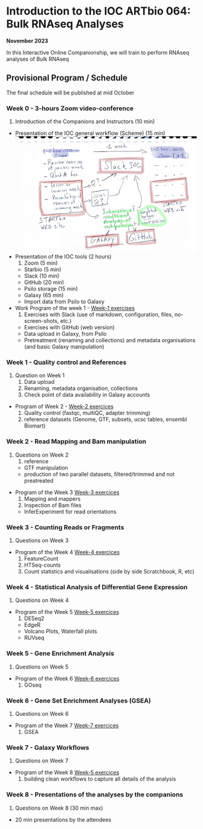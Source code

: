 #  Introduction to the IOC ARTbio 064: Bulk RNAseq Analyses
**November 2023**

In this Interactive Online Companionship, we will train to perform RNAseq analyses
of Bulk RNAseq

## Provisional Program / Schedule
The final schedule will be published at mid October

### Week 0 - **3-hours Zoom video-conference**
<!-- Faire un schedule sur google sheets -->

1. Introduction of the Companions and Instructors (10 min)
- Presentation of the IOC general workflow (Scheme) (15 min)
![](images/IOC-workflow.png)
- Presentation of the IOC tools (2 hours)
    1. Zoom (5 min)
    - Starbio (5 min)
    - Slack (10 min)
    - GitHub (20 min)
    - Psilo storage (15 min)
    - Galaxy (65 min)
    - Import data from Psilo to Galaxy
- Work Program of the week 1 - [Week-1 exercises]()
    1. Exercises with Slack (use of markdown, configuration, files, no-screen-shots, etc.)
    - Exercises with GitHub (web version)
    - Data upload in Galaxy, from Psilo
    - Pretreatment (renaming and collections) and metadata organisations (and basic Galaxy manipulation)

### Week 1 - **Quality control and References**
1. Question on Week 1
    1. Data upload
    2. Renaming, metadata organisation, collections
    3. Check point of data availability in Galaxy accounts
- Program of Week 2 - [Week-2 exercices]()
    1. Quality control (fastqc, multiQC, adapter trimming)
    2. reference datasets (Genome, GTF, subsets, ucsc tables, ensembl Biomart)
### Week 2 - **Read Mapping and Bam manipulation**
1. Questions on Week 2
    1. reference
    - GTF manipulation
    - production of two parallel datasets, filtered/trimmed and not preatreated
- Program of the Week 3 [Week-3 exercices]()
    1. Mapping and mappers
    2. Inspection of Bam files
    - InferExperiment for read orientations

### Week 3 - **Counting Reads or Fragments**
1. Questions on Week 3
- Program of the Week 4 [Week-4 exercices]()
    1. FeatureCount
    2. HTSeq-counts
    3. Count statistics and visualisations (side by side Scratchbook, R, etc)

### Week 4 - **Statistical Analysis of Differential Gene Expression**
1. Questions on Week 4
- Program of the Week 5 [Week-5 exercices]()
    1. DESeq2
    - EdgeR
    - Volcano Plots, Waterfall plots
    - RUVseq

### Week 5 - **Gene Enrichment Analysis**
1. Questions on Week 5
- Program of the Week 6 [Week-6 exercices]()
    1. GOseq


### Week 6 - **Gene Set Enrichment Analyses (GSEA)**
1. Questions on Week 6
- Program of the Week 7 [Week-7 exercices]()
    1. GSEA

### Week 7 - **Galaxy Workflows**
1. Questions on Week 7
- Program of the Week 8 [Week-5 exercices]()
    1. building clean workflows to capture all details of the analysis

### Week 8 - **Presentations of the analyses by the companions**
1. Questions on Week 8 (30 min max)
- 20 min presentations by the attendees
